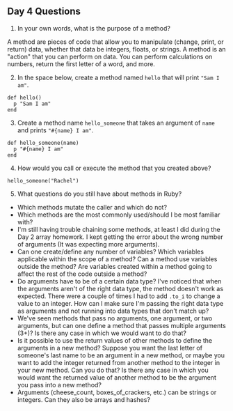 ## Day 4 Questions

1. In your own words, what is the purpose of a method?

A method are pieces of code that allow you to manipulate (change, print, or return) data, whether that data be integers, floats, or strings. A method is an "action" that you can perform on data. You can perform calculations on numbers, return the first letter of a word, and more.

2. In the space below, create a method named `hello` that will print `"Sam I am"`.

```
def hello()
  p "Sam I am"
end
```

3. Create a method name `hello_someone` that takes an argument of `name` and prints `"#{name} I am"`.
```
def hello_someone(name)
  p "#{name} I am"
end
```

4. How would you call or execute the method that you created above?
```
hello_someone("Rachel")
```

5. What questions do you still have about methods in Ruby?
- Which methods mutate the caller and which do not?
- Which methods are the most commonly used/should I be most familiar with?
- I'm still having trouble chaining some methods, at least I did during the Day 2 array homework. I kept getting the error about the wrong number of arguments (It was expecting more arguments).
- Can one create/define any number of variables? Which variables applicable within the scope of a method? Can a method use variables outside the method? Are variables created within a method going to affect the rest of the code outside a method?
- Do arguments have to be of a certain data type? I've noticed that when the arguments aren't of the right data type, the method doesn't work as expected. There were a couple of times I had to add `.to_i` to change a value to an integer. How can I make sure I'm passing the right data type as arguments and not running into data types that don't match up?
- We've seen methods that pass no arguments, one argument, or two arguments, but can one define a method that passes multiple arguments (3+)? Is there any case in which we would want to do that?
- Is it possible to use the return values of other methods to define the arguments in a new method? Suppose you want the last letter of someone's last name to be an argument in a new method, or maybe you want to add the integer returned from another method to the integer in your new method. Can you do that? Is there any case in which you would want the returned value of another method to be the argument you pass into a new method?
- Arguments (cheese_count, boxes_of_crackers, etc.) can be strings or integers. Can they also be arrays and hashes?
